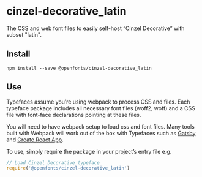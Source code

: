 
# cinzel-decorative_latin

The CSS and web font files to easily self-host “Cinzel Decorative” with subset "latin".

## Install

`npm install --save @openfonts/cinzel-decorative_latin`

## Use

Typefaces assume you’re using webpack to process CSS and files. Each typeface
package includes all necessary font files (woff2, woff) and a CSS file with
font-face declarations pointing at these files.

You will need to have webpack setup to load css and font files. Many tools built
with Webpack will work out of the box with Typefaces such as [Gatsby](https://github.com/gatsbyjs/gatsby)
and [Create React App](https://github.com/facebookincubator/create-react-app).

To use, simply require the package in your project’s entry file e.g.

```javascript
// Load Cinzel Decorative typeface
require('@openfonts/cinzel-decorative_latin')
```

